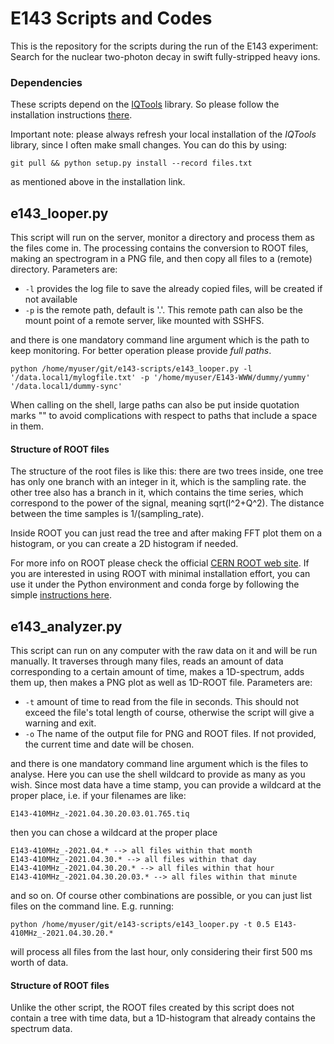 # E143 Scripts and Codes

This is the repository for the scripts during the run of the E143 experiment: Search for the nuclear two-photon decay in swift fully-stripped heavy ions.

### Dependencies

These scripts depend on the [IQTools]() library. So please follow the installation instructions [there](https://github.com/xaratustrah/iqtools#install--uninstall).

Important note: please always refresh your local installation of the *IQTools* library, since I often make small changes. You can do this by using:

    git pull && python setup.py install --record files.txt

as mentioned above in the installation link.

## e143_looper.py

This script will run on the server, monitor a directory and process them as the files come in. The processing contains the conversion to ROOT files, making an spectrogram in a PNG file, and then copy all files to a (remote) directory. Parameters are:

* `-l` provides the log file to save the already copied files, will be created if not available
* `-p` is the remote path, default is '.'. This remote path can also be the mount point of a remote server, like mounted with SSHFS.

and there is one mandatory command line argument which is the path to keep monitoring. For better operation please provide *full paths*.

    python /home/myuser/git/e143-scripts/e143_looper.py -l '/data.local1/mylogfile.txt' -p '/home/myuser/E143-WWW/dummy/yummy' '/data.local1/dummy-sync'

When calling on the shell, large paths can also be put inside quotation marks "" to avoid complications with respect to paths that include a space in them.

#### Structure of ROOT files

The structure of the root files is like this: there are two trees inside, one tree has only one branch with an integer in it, which is the sampling rate. the other tree also has a branch in it, which contains the time series, which correspond to the power of the signal, meaning sqrt(I^2+Q^2). The distance between the time samples is 1/(sampling_rate).

Inside ROOT you can just read the tree and after making FFT plot them on a histogram, or you can create a 2D histogram if needed.

For more info on ROOT please check the official [CERN ROOT web site](https://root.cern/). If you are interested in using ROOT with minimal installation effort, you can use it under the Python environment and conda forge by following the simple [instructions here](https://iscinumpy.gitlab.io/post/root-conda/).



## e143_analyzer.py

This script can run on any computer with the raw data on it and will be run manually. It traverses through many files, reads an amount of data corresponding to a certain amount of time, makes a 1D-spectrum, adds them up, then makes a PNG plot as well as 1D-ROOT file. Parameters are:

* `-t` amount of time to read from the file in seconds. This should not exceed the file's total length of course, otherwise the script will give a warning and exit.
* `-o` The name of the output file for PNG and ROOT files. If not provided, the current time and date will be chosen.

and there is one mandatory command line argument which is the files to analyse. Here you can use the shell wildcard to provide as many as you wish. Since most data have a time stamp, you can provide a wildcard at the proper place, i.e. if your filenames are like:

    E143-410MHz_-2021.04.30.20.03.01.765.tiq

then you can chose a wildcard at the proper place

    E143-410MHz_-2021.04.* --> all files within that month
    E143-410MHz_-2021.04.30.* --> all files within that day
    E143-410MHz_-2021.04.30.20.* --> all files within that hour
    E143-410MHz_-2021.04.30.20.03.* --> all files within that minute

and so on. Of course other combinations are possible, or you can just list files on the command line. E.g. running:

    python /home/myuser/git/e143-scripts/e143_looper.py -t 0.5 E143-410MHz_-2021.04.30.20.*

will process all files from the last hour, only considering their first 500 ms worth of data.

#### Structure of ROOT files
Unlike the other script, the ROOT files created by this script does not contain a tree with time data, but a 1D-histogram that already contains the spectrum data.
